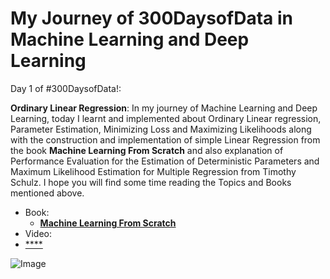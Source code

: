 # My Journey of 300DaysofData in Machine Learning and Deep Learning

Day 1 of #300DaysofData!:

**Ordinary Linear Regression**:
In my journey of Machine Learning and Deep Learning, today I learnt and implemented about Ordinary Linear regression, Parameter Estimation, Minimizing Loss and Maximizing Likelihoods along with the construction and implementation of simple Linear Regression from the book **Machine Learning From Scratch**  and also explanation of Performance Evaluation for the Estimation of Deterministic Parameters and Maximum Likelihood  Estimation for Multiple Regression from Timothy Schulz. I hope you will find some time reading the Topics and Books mentioned above.
- Book:
  - [**Machine Learning From Scratch**](https://dafriedman97.github.io/mlbook/content/introduction.html)
 - Video:
  - [****](https://www.youtube.com/playlist?list=PLXo-ki9WzLdjOFbvGz_TXCk7syaJ_2seq)

![Image]()
